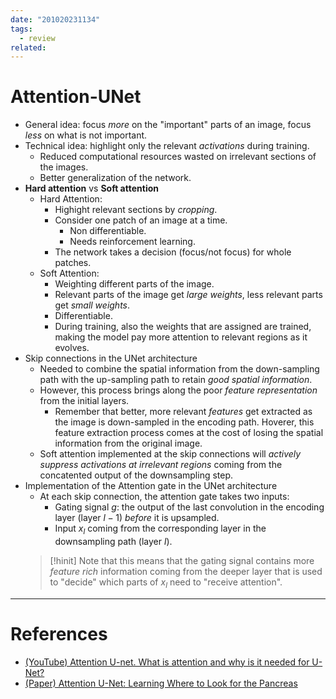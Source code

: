 ```yaml
---
date: "201020231134"
tags:
  - review
related:
---
```

# Attention-UNet
- General idea: focus *more* on the "important" parts of an image, focus *less* on what is not important.
- Technical idea: highlight only the relevant *activations* during training.
	- Reduced computational resources wasted on irrelevant sections of the images.
	- Better generalization of the network.
- **Hard attention** vs **Soft attention**
	- Hard Attention:
		- Highight relevant sections by *cropping*.
		- Consider one patch of an image at a time.
			- Non differentiable.
			- Needs reinforcement learning.
		- The network takes a decision (focus/not focus) for whole patches.
	- Soft Attention:
		- Weighting different parts of the image.
		- Relevant parts of the image get *large weights*, less relevant parts get *small weights*.
		- Differentiable.
		- During training, also the weights that are assigned are trained, making the model pay more attention to relevant regions as it evolves.
- Skip connections in the UNet architecture
	- Needed to combine the spatial information from the down-sampling path with the up-sampling path to retain *good spatial information*.
	- However, this process brings along the poor *feature representation* from the initial layers.
		- Remember that better, more relevant *features* get extracted as the image is down-sampled in the encoding path. Hoverer, this feature extraction process comes at the cost of losing the spatial information from the original image.
	- Soft attention implemented at the skip connections will *actively suppress activations at irrelevant regions* coming from the concatented output of the downsampling step.
- Implementation of the Attention gate in the UNet architecture
	- At each skip connection, the attention gate takes two inputs:
		- Gating signal $g$: the output of the last convolution in the encoding layer (layer $l-1$) *before* it is upsampled.
		- Input $x_l$ coming from the corresponding layer in the downsampling path (layer $l$).
	> [!hinit] Note that this means that the gating signal contains more *feature rich* information coming from the deeper layer that is used to "decide" which parts of $x_l$ need to "receive attention".
---
# References
- [(YouTube) Attention U-net. What is attention and why is it needed for U-Net?](https://www.youtube.com/watch?v=KOF38xAvo8I)
- [(Paper) Attention U-Net: Learning Where to Look for the Pancreas](https://arxiv.org/abs/1804.03999)